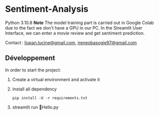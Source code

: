 Sentiment-Analysis
===================

Python 3.10.8
**Note** The model training part is carried out in Google Colab due to the fact we don't have a GPU in our PC. In the Streamlit User Interface, we can enter a movie review and get sentiment prediction. 

Contact : [<liupan.lucine@gmail.com>](mailto:liupan.lucine@gmail.com), [<ireneobasogie97@gmail.com>](mailto:ireneobasogie97@gmail.com)

## Développement

In order to start the project:

1. Create a virtual environment and activate it
2. Install all dependency

   ```console
   pip install -U -r requirements.txt
   ```
3. streamlit run 👋Hello.py